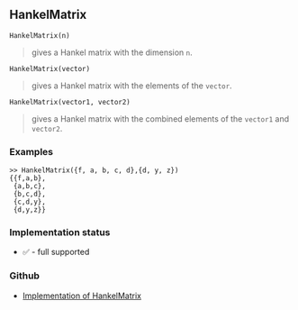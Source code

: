 ## HankelMatrix

``` 
HankelMatrix(n)
```

> gives a Hankel matrix with the dimension `n`.

``` 
HankelMatrix(vector)
```

> gives a Hankel matrix with the elements of the `vector`. 

``` 
HankelMatrix(vector1, vector2)
```

> gives a Hankel matrix with the combined elements of the `vector1` and `vector2`. 

### Examples

```
>> HankelMatrix({f, a, b, c, d},{d, y, z})
{{f,a,b},
 {a,b,c},
 {b,c,d},
 {c,d,y},
 {d,y,z}}
```


### Implementation status

* &#x2705; - full supported

### Github

* [Implementation of HankelMatrix](https://github.com/axkr/symja_android_library/blob/master/symja_android_library/matheclipse-core/src/main/java/org/matheclipse/core/builtin/LinearAlgebra.java#L2793) 
